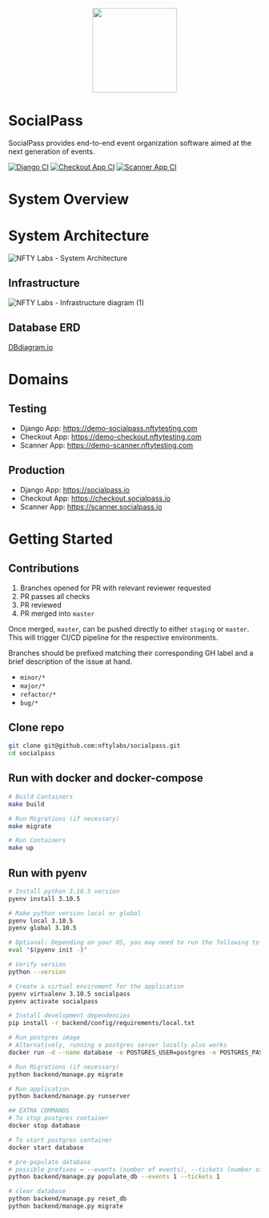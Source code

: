 <p align="center">
<img align="center" width="169" height="169" src="https://res.cloudinary.com/nfty-labs/image/upload/v1652735850/SocialPass-Icon_eanblz.svg"/>
</p>

# SocialPass
SocialPass provides end-to-end event organization software aimed at the next generation of events.

[![Django CI](https://github.com/SPTech-Group/socialpass/actions/workflows/django.yml/badge.svg)](https://github.com/SPTech-Group/socialpass/actions/workflows/django.yml)
[![Checkout App CI](https://github.com/SPTech-Group/socialpass/actions/workflows/eventportal.yml/badge.svg)](https://github.com/SPTech-Group/socialpass/actions/workflows/eventportal.yml)
[![Scanner App CI](https://github.com/SPTech-Group/socialpass/actions/workflows/scanner-app.yml/badge.svg)](https://github.com/SPTech-Group/socialpass/actions/workflows/scanner-app.yml)

# System Overview
# System Architecture
![NFTY Labs - System Architecture](https://user-images.githubusercontent.com/5043263/190167231-c711b042-05bf-4fe6-8ca3-308ab73163d3.jpg)

## Infrastructure
![NFTY Labs - Infrastructure diagram (1)](https://user-images.githubusercontent.com/5043263/190232728-6f39d60b-b8e0-4c74-9d94-2e38a41ad8e3.jpg)

## Database ERD
[DBdiagram.io](https://dbdiagram.io/d/6321f1240911f91ba5ae16a2)

# Domains
## Testing
- Django App: https://demo-socialpass.nftytesting.com
- Checkout App: https://demo-checkout.nftytesting.com
- Scanner App: https://demo-scanner.nftytesting.com

## Production
- Django App: https://socialpass.io
- Checkout App: https://checkout.socialpass.io
- Scanner App: https://scanner.socialpass.io


# Getting Started
## Contributions
1. Branches opened for PR with relevant reviewer requested
2. PR passes all checks
2. PR reviewed
3. PR merged into `master`

Once merged, `master`, can be pushed directly to either `staging` or `master`.
This will trigger CI/CD pipeline for the respective environments.

Branches should be prefixed matching their corresponding GH label and a brief description of the issue at hand.
- `minor/*`
- `major/*`
- `refactor/*`
- `bug/*`


## Clone repo
```bash
git clone git@github.com:nftylabs/socialpass.git
cd socialpass
```

## Run with docker and docker-compose
```bash
# Build Containers
make build

# Run Migrations (if necessary)
make migrate

# Run Containers
make up
```

## Run with pyenv
```bash
# Install python 3.10.5 version
pyenv install 3.10.5

# Make python version local or global
pyenv local 3.10.5
pyenv global 3.10.5

# Optional: Depending on your OS, you may need to run the following to activate pyenv
eval "$(pyenv init -)"

# Verify version
python --version

# Create a virtual enviroment for the application
pyenv virtualenv 3.10.5 socialpass
pyenv activate socialpass

# Install development dependencies
pip install -r backend/config/requirements/local.txt

# Run postgres image
# Alternatively, running a postgres server locally also works
docker run -d --name database -e POSTGRES_USER=postgres -e POSTGRES_PASSWORD=postgres -p 5432:5432 -v /data:/var/lib/postgresql/data postgres

# Run Migrations (if necessary)
python backend/manage.py migrate

# Run application
python backend/manage.py runserver


```

```bash
## EXTRA COMMANDS
# To stop postgres container
docker stop database

# To start postgres container
docker start database

# pre-populate database
# possible prefixes = --events (number of events), --tickets (number of tickets) and --user-default (create or not dummy user)
python backend/manage.py populate_db --events 1 --tickets 1

# clear database
python backend/manage.py reset_db
python backend/manage.py migrate

```
